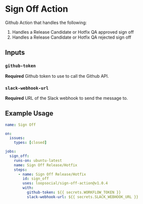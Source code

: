 # Sign Off Action

Github Action that handles the following:

1. Handles a Release Candidate or Hotfix QA approved sign off
2. Handles a Release Candidate or Hotfix QA rejected sign off

## Inputs

### `github-token`

**Required**
Github token to use to call the Github API.

### `slack-webhook-url`

**Required**
URL of the Slack webhook to send the message to.

## Example Usage

```yaml
name: Sign Off

on:
  issues:
    types: [closed]

jobs:
  sign_off:
    runs-on: ubuntu-latest
    name: Sign Off Release/Hotfix
    steps:
      - name: Sign Off Release/Hotfix
        id: sign_off
        uses: loopsocial/sign-off-action@v1.0.4
        with:
          github-token: ${{ secrets.WORKFLOW_TOKEN }}
          slack-webhook-url: ${{ secrets.SLACK_WEBHOOK_URL }}
```
